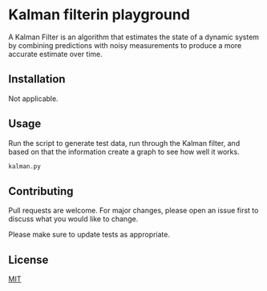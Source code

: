 # Kalman filterin playground
A Kalman Filter is an algorithm that estimates the state of a dynamic system by combining predictions with noisy measurements to produce a more accurate estimate over time.

## Installation
Not applicable.

## Usage
Run the script to generate test data, run through the Kalman filter, and based on that the information create a graph to see how well it works.

```bash
kalman.py
```

## Contributing
Pull requests are welcome. For major changes, please open an issue first
to discuss what you would like to change.

Please make sure to update tests as appropriate.

## License
[MIT](https://choosealicense.com/licenses/mit/)

